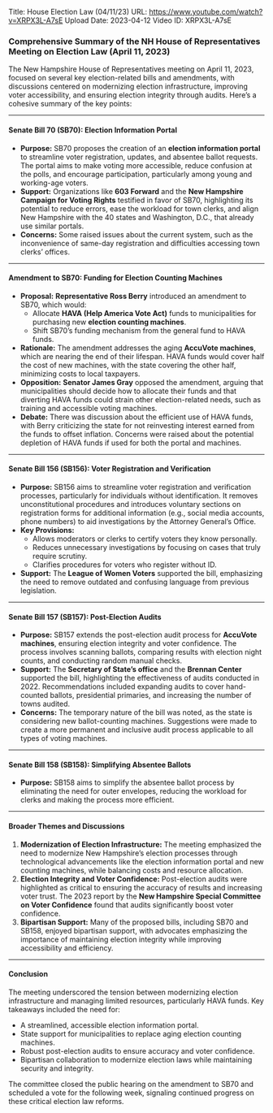 Title: House Election Law (04/11/23)
URL: https://www.youtube.com/watch?v=XRPX3L-A7sE
Upload Date: 2023-04-12
Video ID: XRPX3L-A7sE

### Comprehensive Summary of the NH House of Representatives Meeting on Election Law (April 11, 2023)

The New Hampshire House of Representatives meeting on April 11, 2023, focused on several key election-related bills and amendments, with discussions centered on modernizing election infrastructure, improving voter accessibility, and ensuring election integrity through audits. Here’s a cohesive summary of the key points:

---

#### **Senate Bill 70 (SB70): Election Information Portal**
- **Purpose:** SB70 proposes the creation of an **election information portal** to streamline voter registration, updates, and absentee ballot requests. The portal aims to make voting more accessible, reduce confusion at the polls, and encourage participation, particularly among young and working-age voters.
- **Support:** Organizations like **603 Forward** and the **New Hampshire Campaign for Voting Rights** testified in favor of SB70, highlighting its potential to reduce errors, ease the workload for town clerks, and align New Hampshire with the 40 states and Washington, D.C., that already use similar portals.
- **Concerns:** Some raised issues about the current system, such as the inconvenience of same-day registration and difficulties accessing town clerks’ offices.

---

#### **Amendment to SB70: Funding for Election Counting Machines**
- **Proposal:** **Representative Ross Berry** introduced an amendment to SB70, which would:
  - Allocate **HAVA (Help America Vote Act)** funds to municipalities for purchasing new **election counting machines**.
  - Shift SB70’s funding mechanism from the general fund to HAVA funds.
- **Rationale:** The amendment addresses the aging **AccuVote machines**, which are nearing the end of their lifespan. HAVA funds would cover half the cost of new machines, with the state covering the other half, minimizing costs to local taxpayers.
- **Opposition:** **Senator James Gray** opposed the amendment, arguing that municipalities should decide how to allocate their funds and that diverting HAVA funds could strain other election-related needs, such as training and accessible voting machines.
- **Debate:** There was discussion about the efficient use of HAVA funds, with Berry criticizing the state for not reinvesting interest earned from the funds to offset inflation. Concerns were raised about the potential depletion of HAVA funds if used for both the portal and machines.

---

#### **Senate Bill 156 (SB156): Voter Registration and Verification**
- **Purpose:** SB156 aims to streamline voter registration and verification processes, particularly for individuals without identification. It removes unconstitutional procedures and introduces voluntary sections on registration forms for additional information (e.g., social media accounts, phone numbers) to aid investigations by the Attorney General’s Office.
- **Key Provisions:**
  - Allows moderators or clerks to certify voters they know personally.
  - Reduces unnecessary investigations by focusing on cases that truly require scrutiny.
  - Clarifies procedures for voters who register without ID.
- **Support:** The **League of Women Voters** supported the bill, emphasizing the need to remove outdated and confusing language from previous legislation.

---

#### **Senate Bill 157 (SB157): Post-Election Audits**
- **Purpose:** SB157 extends the post-election audit process for **AccuVote machines**, ensuring election integrity and voter confidence. The process involves scanning ballots, comparing results with election night counts, and conducting random manual checks.
- **Support:** The **Secretary of State’s office** and the **Brennan Center** supported the bill, highlighting the effectiveness of audits conducted in 2022. Recommendations included expanding audits to cover hand-counted ballots, presidential primaries, and increasing the number of towns audited.
- **Concerns:** The temporary nature of the bill was noted, as the state is considering new ballot-counting machines. Suggestions were made to create a more permanent and inclusive audit process applicable to all types of voting machines.

---

#### **Senate Bill 158 (SB158): Simplifying Absentee Ballots**
- **Purpose:** SB158 aims to simplify the absentee ballot process by eliminating the need for outer envelopes, reducing the workload for clerks and making the process more efficient.

---

#### **Broader Themes and Discussions**
1. **Modernization of Election Infrastructure:** The meeting emphasized the need to modernize New Hampshire’s election processes through technological advancements like the election information portal and new counting machines, while balancing costs and resource allocation.
2. **Election Integrity and Voter Confidence:** Post-election audits were highlighted as critical to ensuring the accuracy of results and increasing voter trust. The 2023 report by the **New Hampshire Special Committee on Voter Confidence** found that audits significantly boost voter confidence.
3. **Bipartisan Support:** Many of the proposed bills, including SB70 and SB158, enjoyed bipartisan support, with advocates emphasizing the importance of maintaining election integrity while improving accessibility and efficiency.

---

#### **Conclusion**
The meeting underscored the tension between modernizing election infrastructure and managing limited resources, particularly HAVA funds. Key takeaways included the need for:
- A streamlined, accessible election information portal.
- State support for municipalities to replace aging election counting machines.
- Robust post-election audits to ensure accuracy and voter confidence.
- Bipartisan collaboration to modernize election laws while maintaining security and integrity.

The committee closed the public hearing on the amendment to SB70 and scheduled a vote for the following week, signaling continued progress on these critical election law reforms.